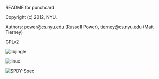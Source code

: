 README for punchcard

Copyright (c) 2012, NYU.

Authors: power@cs.nyu.edu (Russell Power), tierney@cs.nyu.edu (Matt Tierney)

GPLv2

![libjingle](https://github.com/tierney/punchcard/raw/master/examples/libjingle.png)

![linux](https://github.com/tierney/punchcard/raw/master/examples/linux.png)

![SPDY-Spec](https://github.com/tierney/punchcard/blob/master/examples/SPDY-Specification.png)

